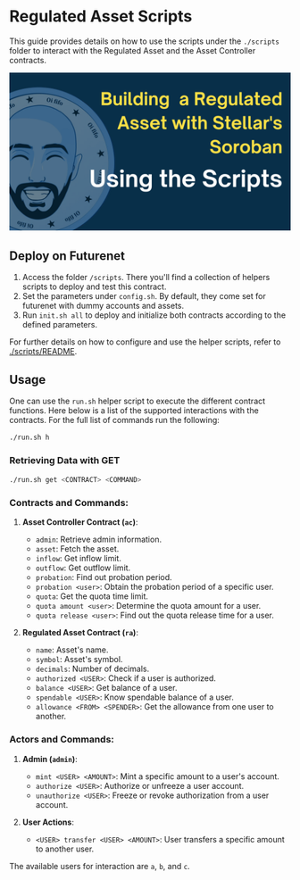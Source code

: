 # Regulated Asset Scripts

This guide provides details on how to use the scripts under the `./scripts` folder to interact with the Regulated Asset and the Asset Controller contracts.

[![Check out the Scripts Video](../../../assets/regulated-asset/thumb-scripts.png)](<[link_to_video](https://youtu.be/vN9thvfEdb0?si=ECqraRSYdcSQJDXi)>)

## Deploy on Futurenet

1. Access the folder `/scripts`. There you'll find a collection of helpers scripts to deploy and test this contract.
2. Set the parameters under `config.sh`. By default, they come set for futurenet with dummy accounts and assets.
3. Run `init.sh all` to deploy and initialize both contracts according to the defined parameters.

For further details on how to configure and use the helper scripts, refer to [./scripts/README](scripts/README.md).

## Usage

One can use the `run.sh` helper script to execute the different contract functions. Here below is a list of the supported interactions with the contracts.
For the full list of commands run the following:

```bash
./run.sh h
```

### Retrieving Data with GET

```bash
./run.sh get <CONTRACT> <COMMAND>
```

### Contracts and Commands:

1. **Asset Controller Contract (`ac`)**:

   - `admin`: Retrieve admin information.
   - `asset`: Fetch the asset.
   - `inflow`: Get inflow limit.
   - `outflow`: Get outflow limit.
   - `probation`: Find out probation period.
   - `probation <user>`: Obtain the probation period of a specific user.
   - `quota`: Get the quota time limit.
   - `quota amount <user>`: Determine the quota amount for a user.
   - `quota release <user>`: Find out the quota release time for a user.

2. **Regulated Asset Contract (`ra`)**:
   - `name`: Asset's name.
   - `symbol`: Asset's symbol.
   - `decimals`: Number of decimals.
   - `authorized <USER>`: Check if a user is authorized.
   - `balance <USER>`: Get balance of a user.
   - `spendable <USER>`: Know spendable balance of a user.
   - `allowance <FROM> <SPENDER>`: Get the allowance from one user to another.

### Actors and Commands:

1. **Admin (`admin`)**:

   - `mint <USER> <AMOUNT>`: Mint a specific amount to a user's account.
   - `authorize <USER>`: Authorize or unfreeze a user account.
   - `unauthorize <USER>`: Freeze or revoke authorization from a user account.

2. **User Actions**:
   - `<USER> transfer <USER> <AMOUNT>`: User transfers a specific amount to another user.

The available users for interaction are `a`, `b`, and `c`.
